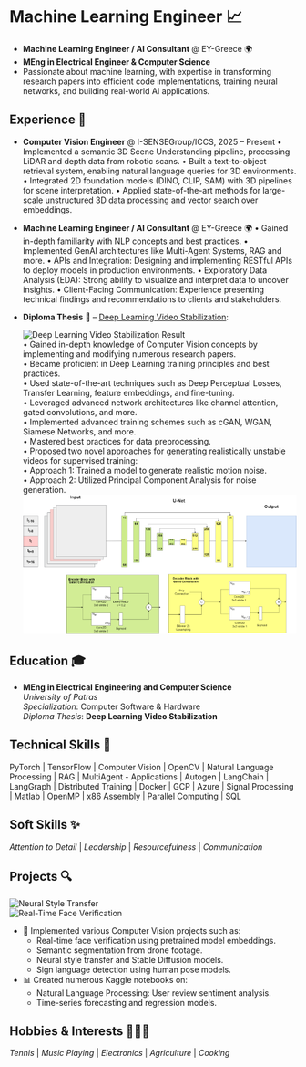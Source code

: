 # **Machine Learning Engineer** 📈  

- **Machine Learning Engineer / AI Consultant** @ EY-Greece 🌍  
- **MEng in Electrical Engineer & Computer Science**  
-  Passionate about machine learning, with expertise in transforming research papers into efficient code implementations, training neural networks, and building real-world AI applications.  

## **Experience** 💼
- **Computer Vision Engineer** @ I-SENSEGroup/ICCS, 2025 – Present
•	Implemented a semantic 3D Scene Understanding pipeline, processing LiDAR and depth data from robotic scans.
•	Built a text-to-object retrieval system, enabling natural language queries for 3D environments.
•	Integrated 2D foundation models (DINO, CLIP, SAM) with 3D pipelines for scene interpretation.
•	Applied state-of-the-art methods for large-scale unstructured 3D data processing and vector search over embeddings.

- **Machine Learning Engineer / AI Consultant** @ EY-Greece 🌍
 • Gained in-depth familiarity with NLP concepts and best practices.
 • Implemented GenAI architectures like Multi-Agent Systems, RAG
   and more.
 • APIs and Integration: Designing and implementing RESTful APIs to
   deploy models in production environments.
 • Exploratory Data Analysis (EDA): Strong ability to visualize and
   interpret data to uncover insights.
 • Client-Facing Communication: Experience presenting technical
   findings and recommendations to clients and stakeholders.
  
 - **Diploma Thesis** 📝 – [Deep Learning Video Stabilization](/assets/thesis.pdf):
   
   ![Deep Learning Video Stabilization Result](/assets/img/stab_result.gif)  
   • Gained in-depth knowledge of Computer Vision concepts by implementing and modifying numerous research papers.  
   • Became proficient in Deep Learning training principles and best practices.  
   • Used state-of-the-art techniques such as Deep Perceptual Losses, Transfer Learning, feature embeddings, and fine-tuning.  
   • Leveraged advanced network architectures like channel attention, gated convolutions, and more.  
   • Implemented advanced training schemes such as cGAN, WGAN, Siamese Networks, and more.  
   • Mastered best practices for data preprocessing.  
   • Proposed two novel approaches for generating realistically unstable videos for supervised training:  
     • Approach 1: Trained a model to generate realistic motion noise.  
     • Approach 2: Utilized Principal Component Analysis for noise generation.
   ![DMBVS_UNET Architecture](/assets/img/DMBVS_UNET.png)  

## **Education** 🎓  
- **MEng in Electrical Engineering and Computer Science**  
  *University of Patras*  
  *Specialization*: Computer Software & Hardware  
  *Diploma Thesis*: **Deep Learning Video Stabilization**


## **Technical Skills** 🔧
PyTorch | TensorFlow |
Computer Vision | OpenCV | 
Natural Language Processing | RAG | MultiAgent - Applications | Autogen | LangChain | LangGraph |
Distributed Training | Docker | GCP | Azure |
Signal Processing | Matlab | OpenMP | x86 Assembly | Parallel Computing | SQL  


## **Soft Skills** ✨  
*Attention to Detail* | *Leadership* | *Resourcefulness* | *Communication*

## **Projects** 🔍  
![Neural Style Transfer](/assets/img/neural_style.gif)  
![Real-Time Face Verification](/assets/img/faceid.gif)


- 🎥 Implemented various Computer Vision projects such as:  
  - Real-time face verification using pretrained model embeddings.  
  - Semantic segmentation from drone footage.  
  - Neural style transfer and Stable Diffusion models.  
  - Sign language detection using human pose models.  
- 📊 Created numerous Kaggle notebooks on:  
  - Natural Language Processing: User review sentiment analysis.  
  - Time-series forecasting and regression models.


## **Hobbies & Interests** 🎾🎶🔌  
*Tennis* | *Music Playing* | *Electronics* | *Agriculture* | *Cooking*
